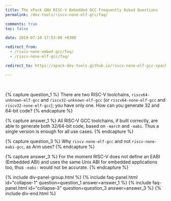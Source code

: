 ```yaml
---
title: The xPack GNU RISC-V Embedded GCC Frequently Asked Questions
permalink: /dev-tools/riscv-none-elf-gcc/faq/

comments: true
toc: false

date: 2019-07-10 17:53:00 +0300

redirect_from:
  - /riscv-none-embed-gcc/faq/
  - /riscv-none-elf-gcc/faq/

redirect_to: https://xpack-dev-tools.github.io/riscv-none-elf-gcc-xpack/faq/

---
```


<br/>

{% capture question_1 %}
There are two RISC-V toolchains, `riscv64-unknown-elf-gcc` and
`riscv32-unknown-elf-gcc` (or `riscv64-none-elf-gcc` and
`riscv32-none-elf-gcc`); you have only one. How can you generate
32 and 64-bit code?
{% endcapture %}

{% capture answer_1 %}
All RISC-V GCC toolchains, if built correctly, are able to generate
both 32/64-bit code, based on `-march` and `-mabi`. Thus a single
version is enough for all use cases.
{% endcapture %}

{% capture question_3 %}
Why `riscv-none-elf-gcc` and not `riscv-none-eabi-gcc`, as Arm uses?
{% endcapture %}

{% capture answer_3 %}
For the moment RISC-V does not define an EABI (Embedded ABI) and uses the
same Unix ABI for embedded applications too, thus `-eabi-` would not be
accurate.
{% endcapture %}

{% include div-panel-group.html %}
{% include faq-panel.html id="collapse-1" question=question_1 answer=answer_1 %}
{% include faq-panel.html id="collapse-3" question=question_3 answer=answer_3 %}
{% include div-end.html %}
